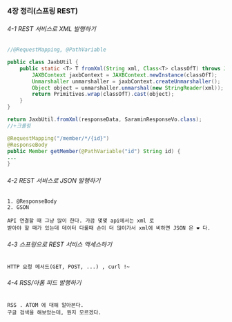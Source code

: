 ### 4장 정리(스프링 REST)

###### 4-1 REST 서비스로 XML 발행하기
~~~java
//@RequestMapping, @PathVariable

public class JaxbUtil {
    public static <T> T fromXml(String xml, Class<T> classOfT) throws JAXBException {
        JAXBContext jaxbContext = JAXBContext.newInstance(classOfT);
        Unmarshaller unmarshaller = jaxbContext.createUnmarshaller();
        Object object = unmarshaller.unmarshal(new StringReader(xml));
        return Primitives.wrap(classOfT).cast(object);
    }
}

return JaxbUtil.fromXml(responseData, SaraminResponseVo.class);
//+크롤링

@RequestMapping("/member/*/{id}")
@ResponseBody
public Member getMember(@PathVariable("id") String id) {
...
}
~~~
###### 4-2 REST 서비스로 JSON 발행하기
~~~
1. @ResponseBody
2. GSON

API 연결할 때 그냥 많이 한다. 가끔 몇몇 api에서는 xml 로 
받아야 할 때가 있는데 데이터 다룰때 손이 더 많이가서 xml에 비하면 JSON 은 ❤️ 다.
~~~
###### 4-3 스프링으로 REST 서비스 액세스하기
~~~
HTTP 요청 메서드(GET, POST, ...) , curl !~
~~~
###### 4-4 RSS/아톰 피드 발행하기
~~~
RSS . ATOM 에 대해 알아본다.
구글 검색을 해보았는데, 뭔지 모르겠다.
~~~
